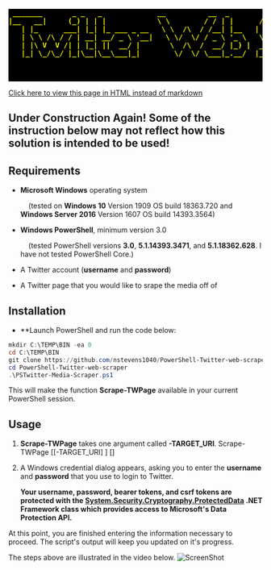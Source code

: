 <pre style="font-weight: bold;background-color: black; color:yellow;"> _______       _ _   _             __          __  _        _____                                
|__   __|     (_) | | |            \ \        / / | |      / ____|                               
   | |_      ___| |_| |_ ___ _ __   \ \  /\  / /__| |__   | (___   ___ _ __ __ _ _ __   ___ _ __ 
   | \ \ /\ / / | __| __/ _ \ '__|   \ \/  \/ / _ \ '_ \   \___ \ / __| '__/ _` | '_ \ / _ \ '__|
   | |\ V  V /| | |_| ||  __/ |       \  /\  /  __/ |_) |  ____) | (__| | | (_| | |_) |  __/ |   
   |_| \_/\_/ |_|\__|\__\___|_|        \/  \/ \___|_.__/  |_____/ \___|_|  \__,_| .__/ \___|_|   
                                                                                | |              
                                                                                |_|                 
        </pre>

[Click here to view this page in HTML instead of markdown](https://nanick.hopto.org/twreadme.html)
## Under Construction Again! Some of the instruction below may not reflect how this solution is intended to be used!
## Requirements

*   **Microsoft Windows** operating system

        (tested on **Windows 10** Version 1909 OS build 18363.720 and **Windows Server 2016** Version 1607 OS build 14393.3564)

*   **Windows PowerShell**, minimum version 3.0

        (tested PowerShell versions **3.0**, **5.1.14393.3471**, and **5.1.18362.628**. I have not tested PowerShell Core.)

*   A Twitter account (**username** and **password**)

*   A Twitter page that you would like to srape the media off of

## Installation  

*   **Launch PowerShell and run the code below:

```ps1
mkdir C:\TEMP\BIN -ea 0
cd C:\TEMP\BIN 
git clone https://github.com/nstevens1040/PowerShell-Twitter-web-scraper.git 
cd PowerShell-Twitter-web-scraper 
.\PSTwitter-Media-Scraper.ps1
```  
This will make the function **Scrape-TWPage** available in your current PowerShell session.

## Usage  

1.  **Scrape-TWPage** takes one argument called **-TARGET_URI**. 
    Scrape-TWPage [[-TARGET_URI] <string>]  [<CommonParameters>]  

2.  A Windows credential dialog appears, asking you to enter the **username** and **password** that you use to login to Twitter.  

    **Your username, password, bearer tokens, and csrf tokens are protected with the [System.Security.Cryptography.ProtectedData](https://docs.microsoft.com/en-us/dotnet/api/system.security.cryptography.protecteddata?view=netframework-4.8) .NET Framework class which provides access to Microsoft's Data Protection API.**

At this point, you are finished entering the information necessary to proceed. The script's output will keep you updated on it's progress.

The steps above are illustrated in the video below.
![ScreenShot](https://github.com/nstevens1040/PSTwitter-Media-Scraper/raw/master/.gitignore/PSTwitterGif_part_one.gif)


